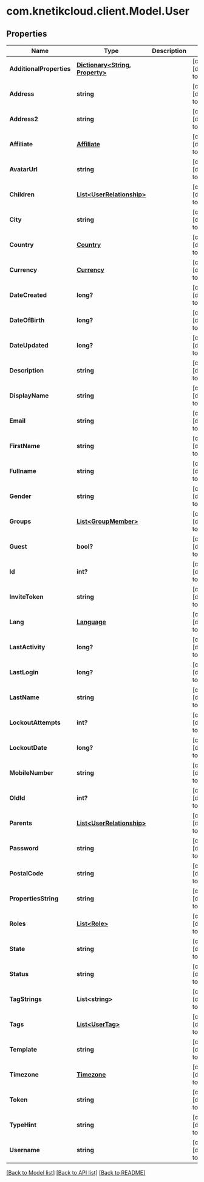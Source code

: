 # com.knetikcloud.client.Model.User
## Properties

Name | Type | Description | Notes
------------ | ------------- | ------------- | -------------
**AdditionalProperties** | [**Dictionary&lt;String, Property&gt;**](Property.md) |  | [optional] [default to null]
**Address** | **string** |  | [optional] [default to null]
**Address2** | **string** |  | [optional] [default to null]
**Affiliate** | [**Affiliate**](Affiliate.md) |  | [optional] [default to null]
**AvatarUrl** | **string** |  | [optional] [default to null]
**Children** | [**List&lt;UserRelationship&gt;**](UserRelationship.md) |  | [optional] [default to null]
**City** | **string** |  | [optional] [default to null]
**Country** | [**Country**](Country.md) |  | [optional] [default to null]
**Currency** | [**Currency**](Currency.md) |  | [optional] [default to null]
**DateCreated** | **long?** |  | [optional] [default to null]
**DateOfBirth** | **long?** |  | [optional] [default to null]
**DateUpdated** | **long?** |  | [optional] [default to null]
**Description** | **string** |  | [optional] [default to null]
**DisplayName** | **string** |  | [optional] [default to null]
**Email** | **string** |  | [optional] [default to null]
**FirstName** | **string** |  | [optional] [default to null]
**Fullname** | **string** |  | [optional] [default to null]
**Gender** | **string** |  | [optional] [default to null]
**Groups** | [**List&lt;GroupMember&gt;**](GroupMember.md) |  | [optional] [default to null]
**Guest** | **bool?** |  | [optional] [default to null]
**Id** | **int?** |  | [optional] [default to null]
**InviteToken** | **string** |  | [optional] [default to null]
**Lang** | [**Language**](Language.md) |  | [optional] [default to null]
**LastActivity** | **long?** |  | [optional] [default to null]
**LastLogin** | **long?** |  | [optional] [default to null]
**LastName** | **string** |  | [optional] [default to null]
**LockoutAttempts** | **int?** |  | [optional] [default to null]
**LockoutDate** | **long?** |  | [optional] [default to null]
**MobileNumber** | **string** |  | [optional] [default to null]
**OldId** | **int?** |  | [optional] [default to null]
**Parents** | [**List&lt;UserRelationship&gt;**](UserRelationship.md) |  | [optional] [default to null]
**Password** | **string** |  | [optional] [default to null]
**PostalCode** | **string** |  | [optional] [default to null]
**PropertiesString** | **string** |  | [optional] [default to null]
**Roles** | [**List&lt;Role&gt;**](Role.md) |  | [optional] [default to null]
**State** | **string** |  | [optional] [default to null]
**Status** | **string** |  | [optional] [default to null]
**TagStrings** | **List&lt;string&gt;** |  | [optional] [default to null]
**Tags** | [**List&lt;UserTag&gt;**](UserTag.md) |  | [optional] [default to null]
**Template** | **string** |  | [optional] [default to null]
**Timezone** | [**Timezone**](Timezone.md) |  | [optional] [default to null]
**Token** | **string** |  | [optional] [default to null]
**TypeHint** | **string** |  | [optional] [default to null]
**Username** | **string** |  | [optional] [default to null]

[[Back to Model list]](../README.md#documentation-for-models) [[Back to API list]](../README.md#documentation-for-api-endpoints) [[Back to README]](../README.md)

